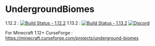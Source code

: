 # UndergroundBiomes 

1.12.2 : [![Build Status - 1.12.2](https://img.shields.io/jenkins/build/http/www.altillimity.com/jenkins/job/Underground%20Biomes.svg)](http://www.altillimity.com/jenkins/job/Underground%20Biomes/) 1.13.2 : [![Build Status - 1.13.2](https://img.shields.io/jenkins/build/http/www.altillimity.com/jenkins/job/Underground%20Biomes%201.13.2.svg)](http://www.altillimity.com/jenkins/job/Underground%20Biomes%201.13.2/) [![Discord](https://img.shields.io/discord/479711261274406913.svg?logo=discord&label=)](https://discord.gg/kpJEnAf)

For Minecraft 1.12+
CurseForge : https://minecraft.curseforge.com/projects/underground-biomes
